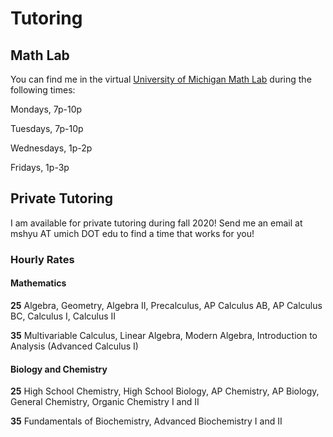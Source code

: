 # Tutoring

## Math Lab

You can find me in the virtual [University of Michigan Math Lab](https://lsa.umich.edu/math/undergraduates/course-resources/math-lab.html) during the following times:

Mondays, 7p-10p

Tuesdays, 7p-10p

Wednesdays, 1p-2p

Fridays, 1p-3p

## Private Tutoring
I am available for private tutoring during fall 2020! Send me an email at mshyu AT umich DOT edu to find a time that works for you!

### Hourly Rates

#### Mathematics

**25** Algebra, Geometry, Algebra II, Precalculus, AP Calculus AB, AP Calculus BC, Calculus I, Calculus II



**35** Multivariable Calculus, Linear Algebra, Modern Algebra, Introduction to Analysis (Advanced Calculus I)



#### Biology and Chemistry

**25** High School Chemistry, High School Biology, AP Chemistry, AP Biology, General Chemistry, Organic Chemistry I and II


**35** Fundamentals of Biochemistry, Advanced Biochemistry I and II
